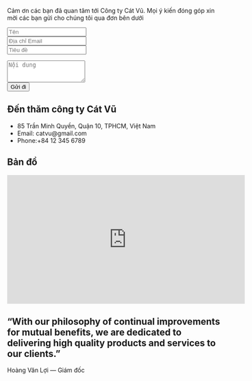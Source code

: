 <!-- Slider Start -->
<section id="global-header">
  <div class="container">
    <div class="row">
      <div class="col-md-12">
        <div class="block">
          <p>Cảm ơn các bạn đã quan tâm tới Công ty Cát Vũ. Mọi ý kiến đóng góp xin mời các bạn gửi cho chúng tôi qua đơn bên dưới</p>
        </div>
      </div>
    </div>
  </div>
</section>
<!-- contact form start -->
<section id="contact-form">
  <div class="container">
    <div class="row">
      <div class="col-md-6 col-sm-12">
        <div class="block">
          <form>
            <div class="form-group">
              <input type="text" class="form-control" placeholder="Tên">
            </div>
            <div class="form-group">
              <input type="text" class="form-control" placeholder="Địa chỉ Email">
            </div>
            <div class="form-group">
              <input type="text" class="form-control" placeholder="Tiêu đề">
            </div>
          </form>
        </div>
      </div>
      <div class="col-md-6 col-sm-12">
        <div class="block">
          <form>
            <div class="form-group-2">
              <textarea class="form-control" rows="3" placeholder="Nội dung"></textarea>
            </div>
            <button class="btn btn-default" type="submit">Gửi đi</button>
          </form>
        </div>
      </div>
    </div>
    <div id="contact-box" class="row">
      <div class="col-md-6 col-sm-12">
        <div class="block">
          <h2>Đến thăm công ty Cát Vũ</h2>
          <ul class="address-block">
            <li>
              <i class="fa fa-map-marker"></i>85 Trần Minh Quyền, Quận 10, TPHCM, Việt Nam
            </li>
            <li>
              <i class="fa fa-envelope-o"></i>Email: catvu@gmail.com
            </li>
            <li>
              <i class="fa fa-phone"></i>Phone:+84 12 345 6789
            </li>
          </ul>
        </div>
      </div>
      <div class="col-md-6 col-sm-12">
        <div class="block">
          <h2>Bản đồ</h2>
            <div class="google-map">
              <iframe src="https://maps.google.com/maps?f=q&source=s_q&hl=en&geocode=&q=85+Tr%E1%BA%A7n+Minh+Quy%E1%BB%81n,+Ho+Chi+Minh+City,+Vietnam&aq=0&oq=85+tran+min&sll=10.75918,106.662498&sspn=1.019944,1.355438&ie=UTF8&hq=&hnear=85+Tr%E1%BA%A7n+Minh+Quy%E1%BB%81n,+10,+Ho+Chi+Minh+City,+Vietnam&ll=10.770854,106.67422&spn=0.001992,0.002647&t=m&z=14&iwloc=A&output=embed" width="555" height="300" frameborder="0" style="border:0" allowfullscreen></iframe>
            </div>
        </div>
      </div>
    </div>
  </div>
</section>

<!-- Call to action Start -->
<section id="call-to-action">
  <div class="container">
    <div class="row">
      <div class="col-md-12">
        <div class="block">
          <h2>“With our philosophy of continual improvements for mutual benefits, we are dedicated to delivering high quality products and services to our clients.”</h2>
          <p>Hoàng Văn Lợi &mdash; Giám đốc</p>
        </div>
      </div>
    </div>
  </div>
</section>
